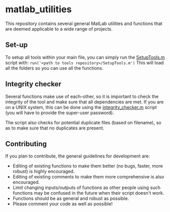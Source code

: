 # matlab_utilities

This repository contains several general MatLab utilities and functions that are deemed applicable to a wide range of projects.

## Set-up

To setup all tools within your main file, you can simply run the [SetupTools.m](SetupTools.m) script with:
	`run('<path to tools repository>/SetupTools.m')`
This will load all the folders so you can use all the functions.

## Integrity checker

Several functions make use of each-other, so it is important to check the integrity of the tool and make sure that all dependencies are met. If you are on a UNIX system, this can be done using the [integrity_checker.m](integrity_checker.m) script (you will have to provide the super-user password).

The script also checks for potential duplicate files (based on filename), so as to make sure that no duplicates are present.

## Contributing

If you plan to contribute, the general guidelines for development are:

* Editing of existing functions to make them better (no bugs, faster, more robust) is highly encouraged. 
* Editing of existing comments to make them more comprehensive is also encouraged.
* Limit changing inputs/outputs of functions as other people using such functions may be confused in the future when their script doesn't work.
* Functions should be as general and robust as possible.
* Please comment your code as well as possible!
